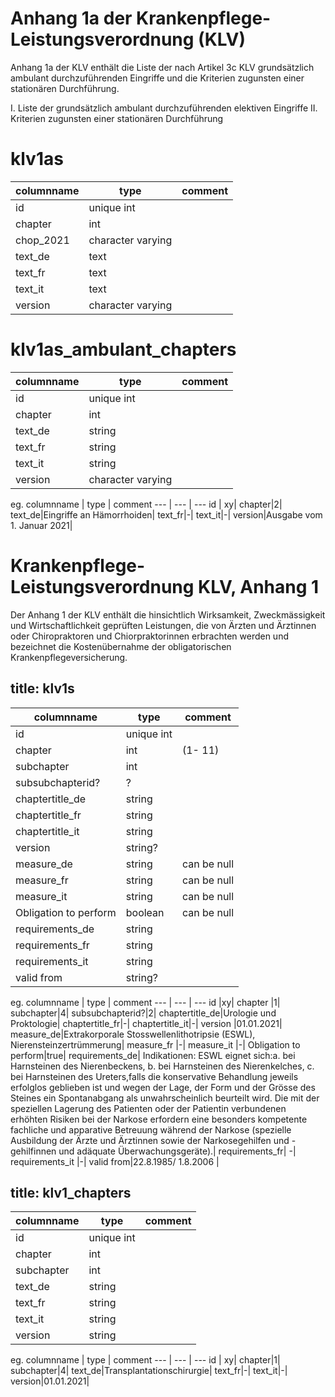 # Anhang 1a der Krankenpflege-Leistungsverordnung (KLV)

Anhang 1a der KLV enthält die Liste der nach Artikel 3c KLV grundsätzlich ambulant durchzuführenden Eingriffe und die Kriterien zugunsten einer stationären Durchführung.


I. Liste der grundsätzlich ambulant durchzuführenden elektiven Eingriffe
II. Kriterien zugunsten einer stationären Durchführung
# klv1as

columnname | type | comment
--- | --- | ---
id | unique int| 
chapter|int|
chop_2021|character varying|
text_de|text|
text_fr|text|
text_it|text|
version|character varying|



# klv1as_ambulant_chapters
columnname | type | comment
--- | --- | ---
id | unique int| 
chapter|int|
text_de|string|
text_fr|string|
text_it|string|
version|character varying|

eg.
columnname | type | comment
--- | --- | ---
id | xy| 
chapter|2|
text_de|Eingriffe an Hämorrhoiden|
text_fr|-|
text_it|-|
version|Ausgabe vom 1. Januar 2021|


# Krankenpflege-Leistungsverordnung KLV, Anhang 1

Der Anhang 1 der KLV enthält die hinsichtlich Wirksamkeit, Zweckmässigkeit und Wirtschaftlichkeit geprüften Leistungen, die von Ärzten und Ärztinnen oder Chiropraktoren und Chiorpraktorinnen erbrachten werden und bezeichnet die Kostenübernahme der obligatorischen Krankenpflegeversicherung. 

## title: klv1s

columnname | type | comment
--- | --- | ---
id | unique int| 
chapter | int| (1- 11)
subchapter | int| 
subsubchapterid?|?|
chaptertitle_de | string| 
chaptertitle_fr | string| 
chaptertitle_it | string| 
version | string?| 
measure_de | string| can be null
measure_fr | string| can be null
measure_it | string| can be null
Obligation to perform |  boolean| can be null
requirements_de | string| 
requirements_fr | string| 
requirements_it | string| 
valid from | string?| 
					
eg.
columnname | type | comment
--- | --- | ---
id |xy|
chapter |1|
subchapter|4|
subsubchapterid?|2|
chaptertitle_de|Urologie und Proktologie|
chaptertitle_fr|-|
chaptertitle_it|-|
version |01.01.2021|
measure_de|Extrakorporale Stosswellenlithotripsie (ESWL), Nierensteinzertrümmerung|
measure_fr |-|
measure_it |-|
Obligation to perform|true|
requirements_de| Indikationen: ESWL eignet sich:a. bei Harnsteinen des Nierenbeckens, b. bei Harnsteinen des Nierenkelches, c. bei Harnsteinen des Ureters,falls die konservative Behandlung jeweils erfolglos geblieben ist und wegen der Lage, der Form und der Grösse des Steines ein Spontanabgang als unwahrscheinlich beurteilt wird. Die mit der speziellen Lagerung des Patienten oder der Patientin verbundenen erhöhten Risiken bei der Narkose erfordern eine besonders kompetente fachliche und apparative Betreuung während der Narkose (spezielle Ausbildung der Ärzte und Ärztinnen sowie der Narkosegehilfen und -gehilfinnen und adäquate Überwachungsgeräte).|
requirements_fr| -|
requirements_it	|-|	
valid from|22.8.1985/ 1.8.2006 	|


## title: klv1_chapters
columnname | type | comment
--- | --- | ---
id | unique int| 
chapter|int|
subchapter|int|
text_de|string|
text_fr|string|
text_it|string|
version|string|

eg.
columnname | type | comment
--- | --- | ---
id | xy| 
chapter|1|
subchapter|4|
text_de|Transplantationschirurgie|
text_fr|-|
text_it|-|
version|01.01.2021|
